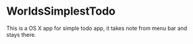 # WorldsSimplestTodo
This is a OS X app for simple todo app, it takes note from menu bar and stays there. 
